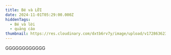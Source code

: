 ```yaml
---
title: Bé và LỜI
date: 2024-11-01T05:29:00.000Z
hiddenTags:
  - Bé và lời
  - quảng cáo
thumbnail: https://res.cloudinary.com/dxtb6rv7y/image/upload/v1728636238/be_va_loi_9_xl2upk.jpg
---
```

GGGGGGGGGGGG
